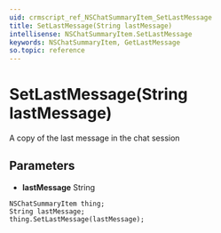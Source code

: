 ```yaml
---
uid: crmscript_ref_NSChatSummaryItem_SetLastMessage
title: SetLastMessage(String lastMessage)
intellisense: NSChatSummaryItem.SetLastMessage
keywords: NSChatSummaryItem, GetLastMessage
so.topic: reference
---
```


# SetLastMessage(String lastMessage)

A copy of the last message in the chat session

## Parameters

* **lastMessage** String

```crmscript
NSChatSummaryItem thing;
String lastMessage;
thing.SetLastMessage(lastMessage);
```

